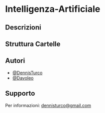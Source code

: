 # Intelligenza-Artificiale

## Descrizioni

## Struttura Cartelle

## Autori

- [@DennisTurco](https://www.github.com/DennisTurco)
- [@Davoleo](https://github.com/Davoleo)

## Supporto

Per informazioni: [dennisturco@gmail.com](mailto:dennisturco@gmail.com)
